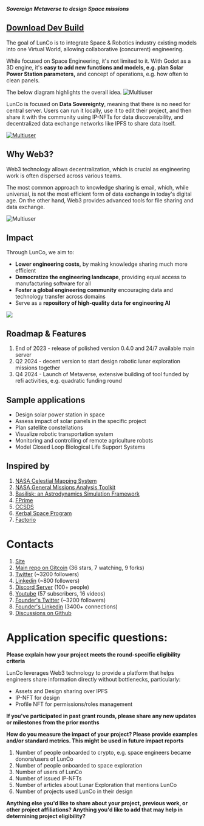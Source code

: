 _**Sovereign Metaverse to design Space missions**_

## [Download Dev Build](https://github.com/LunCoSim/lunco-sim/releases/tag/v0.4.0-dev1)

The goal of LunCo is to integrate Space & Robotics industry existing models into one Virtual World, allowing collaborative (concurrent) engineering.

While focused on Space Engineering, it's not limited to it. With Godot as a 3D engine, it's **easy to add new functions and models, e.g. plan Solar Power Station parameters,** and concept of operations, e.g. how often to clean panels.

The below diagram highlights the overall idea.
![Multiuser](https://bafybeic5mnsajdsyrszy7ddnoy5uvxhz76usukcnatp5g5exqapqagzcc4.ipfs.w3s.link/Combining%20simulations.png)

LunCo is focused on **Data Sovereignty**, meaning that there is no need for central server. Users can run it locally, use it to edit their project, and then share it with the community using IP-NFTs for data discoverability, and decentralized data exchange networks like IPFS to share data itself.

[![Multiuser](https://bafybeibdidgnutcuhqodxkvnh3qpecugyu6a7p6rvk7w36jwe5m4mtotty.ipfs.w3s.link/Federated.png)](https://twitter.com/LunCoSim/status/1679031437780201472)

## Why Web3?

Web3 technology allows decentralization, which is crucial as engineering work is often dispersed across various teams. 

The most common approach to knowledge sharing is email, which, while universal, is not the most efficient form of data exchange in today's digital age. On the other hand, Web3 provides advanced tools for file sharing and data exchange.

![Multiuser](https://bafybeifuursjotnrriuy7sh2r7gf4k7mc4ob47nkmjnqj5h3m336a7moum.ipfs.w3s.link/Screenshot_20231105_151305.jpg)


## Impact

Through LunCo, we aim to:

- **Lower engineering costs,** by making knowledge sharing much more efficient
- **Democratize the engineering landscape**, providing equal access to manufacturing software for all
- **Foster a global engineering community** encouraging data and technology transfer across domains
- Serve as a **repository of high-quality data for engineering AI**

![](https://bafybeieyvd2guylnjom7lnyqcudcawsjnc2k5srr7a3j53jtswo6syww2m.ipfs.w3s.link/Screenshot_20231105_152202.jpg)
## Roadmap & Features

1. End of 2023 - release of polished version 0.4.0 and 24/7 available main server
2. Q2 2024 - decent version to start design robotic lunar exploration missions together
3. Q4 2024 - Launch of Metaverse, extensive building of tool funded by refi activities, e.g. quadratic funding round

## Sample applications

- Design solar power station in space 
- Assess impact of solar panels in the specific project
- Plan satellite constellations 
- Visualize robotic transportation system
- Monitoring and controlling of remote agriculture robots
- Model Closed Loop Biological Life Support Systems

## Inspired by

1. [NASA Celestial Mapping System](https://celestialmappingsystem.arc.nasa.gov)
2. [NASA General Missions Analysis Toolkit](https://software.nasa.gov/software/GSC-17177-1)
3. [Basilisk: an Astrodynamics Simulation Framework](https://hanspeterschaub.info/basilisk/)
4. [FPrime](https://github.com/nasa/fprime)
5. [CCSDS](https://public.ccsds.org/default.aspx) 
6. [Kerbal Space Program](https://www.kerbalspaceprogram.com)
7. [Factorio](https://www.factorio.com)

# Contacts

1. [Site](https://lunco.space)
2. [Main repo on Gitcoin](https://github.com/LunCoSim/lunco-sim) (36 stars, 7 watching, 9 forks)
3. [Twitter](https://twitter.com/LunCoSim) (~3200 followers)
4. [Linkedin](https://www.linkedin.com/company/luncosim/) (~800 followers)
5. [Discord Server](https://discord.gg/uTEFrW32) (100+ people)
7. [Youtube](https://www.youtube.com/@LunCoSim) (57 subscribers, 16 videos)
8. [Founder's Twitter](https://twitter.com/_Difint_) (~3200 followers)
9. [Founder's Linkedin](https://www.linkedin.com/in/rod-mamin-2a48a12b/) (3400+ connections)
10. [Discussions on Github](https://github.com/orgs/LunCoSim/discussions)


# Application specific questions:

**Please explain how your project meets the round-specific eligibility criteria**

LunCo leverages Web3 technology to provide a platform that helps engineers share information directly without bottlenecks, particularly:

- Assets and Design sharing over IPFS
- IP-NFT for design
- Profile NFT for permissions/roles management


**If you've participated in past grant rounds, please share any new updates or milestones from the prior months**



**How do you measure the impact of your project? Please provide examples and/or standard metrics. This might be used in future impact reports**

1. Number of people onboarded to crypto, e.g. space engineers became donors/users of LunCo
2. Number of people onboarded to space exploration
3. Number of users of LunCo
4. Number of issued IP-NFTs
5. Number of articles about Lunar Exploration that mentions LunCo
6. Number of projects used LunCo in their design

**Anything else you'd like to share about your project, previous work, or other project affiliations? Anything you'd like to add that may help in determining project eligibility?**


